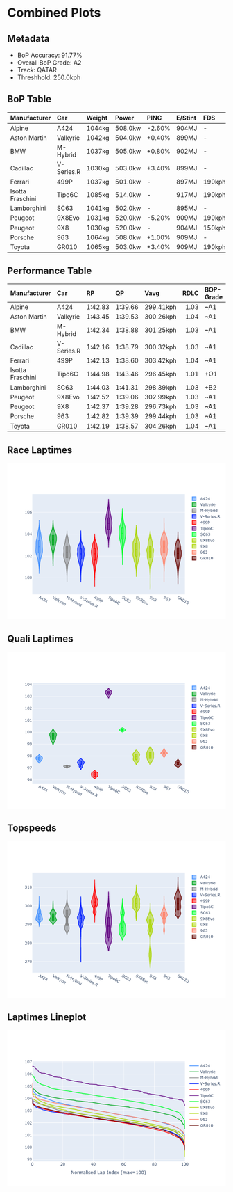 # Combined Plots

## Metadata

- BoP Accuracy: 91.77%
- Overall BoP Grade: A2
- Track: QATAR
- Threshhold: 250.0kph

## BoP Table
| Manufacturer     | Car        | Weight   | Power   | PINC   | E/Stint   | FDS    |
|:-----------------|:-----------|:---------|:--------|:-------|:----------|:-------|
| Alpine           | A424       | 1044kg   | 508.0kw | -2.60% | 904MJ     | -      |
| Aston Martin     | Valkyrie   | 1042kg   | 504.0kw | +0.40% | 899MJ     | -      |
| BMW              | M-Hybrid   | 1037kg   | 505.0kw | +0.80% | 902MJ     | -      |
| Cadillac         | V-Series.R | 1030kg   | 503.0kw | +3.40% | 899MJ     | -      |
| Ferrari          | 499P       | 1037kg   | 501.0kw | -      | 897MJ     | 190kph |
| Isotta Fraschini | Tipo6C     | 1085kg   | 514.0kw | -      | 917MJ     | 190kph |
| Lamborghini      | SC63       | 1041kg   | 502.0kw | -      | 895MJ     | -      |
| Peugeot          | 9X8Evo     | 1031kg   | 520.0kw | -5.20% | 909MJ     | 190kph |
| Peugeot          | 9X8        | 1030kg   | 520.0kw | -      | 904MJ     | 150kph |
| Porsche          | 963        | 1064kg   | 508.0kw | +1.00% | 909MJ     | -      |
| Toyota           | GR010      | 1065kg   | 503.0kw | +3.40% | 909MJ     | 190kph |

## Performance Table
| Manufacturer     | Car        | RP      | QP      | Vavg      |   RDLC | BOP-Grade   | Match   |
|:-----------------|:-----------|:--------|:--------|:----------|-------:|:------------|:--------|
| Alpine           | A424       | 1:42.83 | 1:39.66 | 299.41kph |   1.03 | ~A1         | 99.69%  |
| Aston Martin     | Valkyrie   | 1:43.45 | 1:39.53 | 300.26kph |   1.04 | ~A1         | 98.43%  |
| BMW              | M-Hybrid   | 1:42.34 | 1:38.88 | 301.25kph |   1.03 | ~A1         | 99.34%  |
| Cadillac         | V-Series.R | 1:42.16 | 1:38.79 | 300.32kph |   1.03 | ~A1         | 98.97%  |
| Ferrari          | 499P       | 1:42.13 | 1:38.60 | 303.42kph |   1.04 | ~A1         | 98.09%  |
| Isotta Fraschini | Tipo6C     | 1:44.98 | 1:43.46 | 296.45kph |   1.01 | +Ω1         | 35.82%  |
| Lamborghini      | SC63       | 1:44.03 | 1:41.31 | 298.39kph |   1.03 | +B2         | 81.54%  |
| Peugeot          | 9X8Evo     | 1:42.52 | 1:39.06 | 302.99kph |   1.03 | ~A1         | 99.96%  |
| Peugeot          | 9X8        | 1:42.37 | 1:39.28 | 296.73kph |   1.03 | ~A1         | 99.32%  |
| Porsche          | 963        | 1:42.82 | 1:39.39 | 299.44kph |   1.03 | ~A1         | 99.89%  |
| Toyota           | GR010      | 1:42.19 | 1:38.57 | 304.26kph |   1.04 | ~A1         | 98.45%  |

## Race Laptimes
![Race Laptimes](images/race_violin.png)

## Quali Laptimes
![Quali Laptimes](images/quali_violin.png)

## Topspeeds
![Topspeeds](images/topspeed_violin.png)

## Laptimes Lineplot
![Laptimes Lineplot](images/laptime_line.png)

